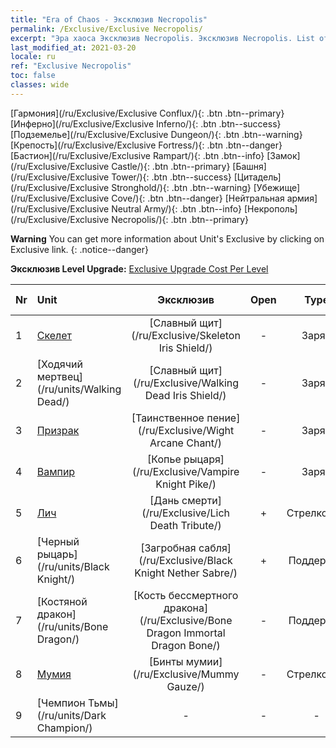 ```yaml
---
title: "Era of Chaos - Эксклюзив Necropolis"
permalink: /Exclusive/Exclusive Necropolis/
excerpt: "Эра хаоса Эксклюзив Necropolis. Эксклюзив Necropolis. List of Эксклюзив Necropolis in Era of Chaos"
last_modified_at: 2021-03-20
locale: ru
ref: "Exclusive Necropolis"
toc: false
classes: wide
---
```

 [Гармония](/ru/Exclusive/Exclusive Conflux/){: .btn .btn--primary} [Инферно](/ru/Exclusive/Exclusive Inferno/){: .btn .btn--success} [Подземелье](/ru/Exclusive/Exclusive Dungeon/){: .btn .btn--warning} [Крепость](/ru/Exclusive/Exclusive Fortress/){: .btn .btn--danger} [Бастион](/ru/Exclusive/Exclusive Rampart/){: .btn .btn--info} [Замок](/ru/Exclusive/Exclusive Castle/){: .btn .btn--primary} [Башня](/ru/Exclusive/Exclusive Tower/){: .btn .btn--success} [Цитадель](/ru/Exclusive/Exclusive Stronghold/){: .btn .btn--warning} [Убежище](/ru/Exclusive/Exclusive Cove/){: .btn .btn--danger} [Нейтральная армия](/ru/Exclusive/Exclusive Neutral Army/){: .btn .btn--info} [Некрополь](/ru/Exclusive/Exclusive Necropolis/){: .btn .btn--primary} 

**Warning** You can get more information about Unit's Exclusive by clicking on Exclusive link. 
{: .notice--danger}

 **Эксклюзив Level Upgrade:** [Exclusive Upgrade Cost Per Level](/Exclusive/ExclusiveUpgradeCostPerLevel/)

  | Nr |         Unit        | Эксклюзив | Open  |    Type   |  Item to Rank UP      |  Облик   |
  |:---|:--------------------|:-------------:|:-----:|:---------:|:---------------------:|:-------:|
  | 1  | [Скелет](/ru/units/Skeleton/) | [Славный щит](/ru/Exclusive/Skeleton Iris Shield/) | - | Заряд | [Жетон славного щита](/ru/Items/con_913/) | - |
  | 2  | [Ходячий мертвец](/ru/units/Walking Dead/) | [Славный щит](/ru/Exclusive/Walking Dead Iris Shield/) | - | Заряд | [Жетон славного щита](/ru/Items/con_913/) | - |
  | 3  | [Призрак](/ru/units/Wight/) | [Таинственное пение](/ru/Exclusive/Wight Arcane Chant/) | - | Заряд | [Жетон таинственного пения](/ru/Items/con_915/) | - |
  | 4  | [Вампир](/ru/units/Vampire/) | [Копье рыцаря](/ru/Exclusive/Vampire Knight Pike/) | - | Заряд | [Жетон Копья рыцаря](/ru/Items/con_916/) | - |
  | 5  | [Лич](/ru/units/Lich/) | [Дань смерти](/ru/Exclusive/Lich Death Tribute/) | + | Стрелковый | [Жетон дани смерти](/ru/Items/con_978/) | [Особый облик: Дань смерти](/ru/Items/con_646/) |
  | 6  | [Черный рыцарь](/ru/units/Black Knight/) | [Загробная сабля](/ru/Exclusive/Black Knight Nether Sabre/) | + | Поддержка | [Жетон загробной сабли](/ru/Items/con_979/) | [Особый облик: Загробная сабля](/ru/Items/con_647/) |
  | 7  | [Костяной дракон](/ru/units/Bone Dragon/) | [Кость бессмертного дракона](/ru/Exclusive/Bone Dragon Immortal Dragon Bone/) | - | Поддержка | [Жетон кости бессмертного дракона](/ru/Items/con_980/) | [Особый облик: Кость бессмертного дракона](/ru/Items/con_648/) |
  | 8  | [Мумия](/ru/units/Mummy/) | [Бинты мумии](/ru/Exclusive/Mummy Gauze/) | - | Стрелковый | [Жетон Бинтов мумии](/ru/Items/con_981/) | [Особый облик: Бинты мумии](/ru/Items/con_649/) |
  | 9  | [Чемпион Тьмы](/ru/units/Dark Champion/) | - | - | - | none | none |
